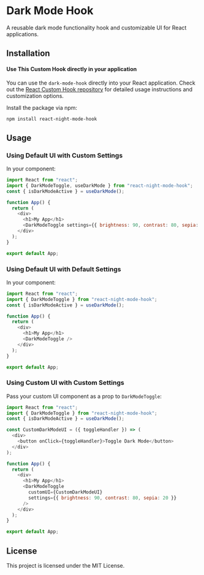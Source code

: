 # Dark Mode Hook

A reusable dark mode functionality hook and customizable UI for React applications.

## Installation

#### Use This Custom Hook directly in your application

You can use the `dark-mode-hook` directly into your React application. Check out the [React Custom Hook repository](https://github.com/meetamjadsaeed/React-Dark-Mode-Boilerplate) for detailed usage instructions and customization options.

Install the package via npm:

```bash
npm install react-night-mode-hook
```

## Usage

### Using Default UI with Custom Settings

In your component:

```javascript
import React from "react";
import { DarkModeToggle, useDarkMode } from "react-night-mode-hook";
const { isDarkModeActive } = useDarkMode();

function App() {
  return (
    <div>
      <h1>My App</h1>
      <DarkModeToggle settings={{ brightness: 90, contrast: 80, sepia: 20 }} />
    </div>
  );
}

export default App;
```

### Using Default UI with Default Settings

In your component:

```javascript
import React from "react";
import { DarkModeToggle } from "react-night-mode-hook";
const { isDarkModeActive } = useDarkMode();

function App() {
  return (
    <div>
      <h1>My App</h1>
      <DarkModeToggle />
    </div>
  );
}

export default App;
```

### Using Custom UI with Custom Settings

Pass your custom UI component as a prop to `DarkModeToggle`:

```javascript
import React from "react";
import { DarkModeToggle } from "react-night-mode-hook";
const { isDarkModeActive } = useDarkMode();

const CustomDarkModeUI = ({ toggleHandler }) => (
  <div>
    <button onClick={toggleHandler}>Toggle Dark Mode</button>
  </div>
);

function App() {
  return (
    <div>
      <h1>My App</h1>
      <DarkModeToggle
        customUI={CustomDarkModeUI}
        settings={{ brightness: 90, contrast: 80, sepia: 20 }}
      />
    </div>
  );
}

export default App;
```

## License

This project is licensed under the MIT License.
